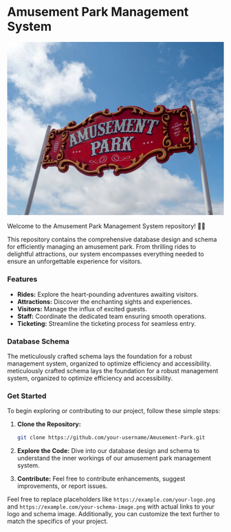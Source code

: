 

# Amusement Park Management System

<p align="center">
  <img src="https://raw.githubusercontent.com/PrayujaTeli/Amusement-Park/main/AmusmentPark.jpeg" alt="Amusement Park Logo">
</p>

Welcome to the Amusement Park Management System repository! 🎢🎡

This repository contains the comprehensive database design and schema for efficiently managing an amusement park. From thrilling rides to delightful attractions, our system encompasses everything needed to ensure an unforgettable experience for visitors.

### Features

- **Rides:** Explore the heart-pounding adventures awaiting visitors.
- **Attractions:** Discover the enchanting sights and experiences.
- **Visitors:** Manage the influx of excited guests.
- **Staff:** Coordinate the dedicated team ensuring smooth operations.
- **Ticketing:** Streamline the ticketing process for seamless entry.

### Database Schema

The meticulously crafted schema lays the foundation for a robust management system, organized to optimize efficiency and accessibility. meticulously crafted schema lays the foundation for a robust management system, organized to optimize efficiency and accessibility.

### Get Started

To begin exploring or contributing to our project, follow these simple steps:

1. **Clone the Repository:**
   ```sh
   git clone https://github.com/your-username/Amusement-Park.git
   ```

2. **Explore the Code:**
   Dive into our database design and schema to understand the inner workings of our amusement park management system.

3. **Contribute:**
   Feel free to contribute enhancements, suggest improvements, or report issues.

Feel free to replace placeholders like `https://example.com/your-logo.png` and `https://example.com/your-schema-image.png` with actual links to your logo and schema image. Additionally, you can customize the text further to match the specifics of your project.
